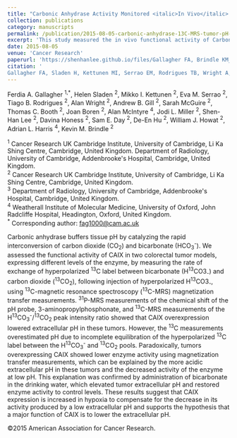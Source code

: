 ```yaml
---
title: "Carbonic Anhydrase Activity Monitored <italic>In Vivo</italic> by Hyperpolarized <sup>13</sup>C-Magnetic Resonance Spectroscopy Demonstrates Its Importance for pH Regulation in Tumors"
collection: publications
category: manuscripts
permalink: /publication/2015-08-05-carbonic-anhydrase-13C-MRS-tumor-pH-regulation-number-3
excerpt: 'This study measured the in vivo functional activity of Carbonic Anhydrase IX (CAIX) in colorectal tumor models with hyperpolarized H<sup>13</sup>CO<sub>2</sub> using <sup>13</sup>C magnetic resonance spectroscopy magnetization transfer measurements. The study demonstrated paradoxical lowering of enzyme activity due to the more acidic tumour extracellular pH.'
date: 2015-08-05
venue: 'Cancer Research'
paperurl: 'https://shenhanlee.github.io/files/Gallagher FA, Brindle KM_Cancer Research_2015.pdf'
citation: '
Gallagher FA, Sladen H, Kettunen MI, Serrao EM, Rodrigues TB, Wright A, Gill AB, McGuire S, Booth TC, Boren J, McIntyre A, Miller JL, Lee SH, Honess D, Day SE, Hu DE, Howat WJ, Harris AL, Brindle KM (2015). &quot;Carbonic Anhydrase Activity Monitored In Vivo by Hyperpolarized 13C Magnetic Resonance Spectroscopy Demonstrates Its Importance for pH Regulation in Tumors.&quot; <i>Cancer Research</i>. 75(10):4109-4118.'
---
```


Ferdia A. Gallagher <sup>1,*</sup>, Helen Sladen <sup>2</sup>, Mikko I. Kettunen <sup>2</sup>, Eva M. Serrao <sup>2</sup>, Tiago B. Rodrigues <sup>2</sup>, Alan Wright <sup>2</sup>, Andrew B. Gill <sup>2</sup>, Sarah McGuire <sup>2</sup>, Thomas C. Booth <sup>2</sup>, Joan Boren <sup>2</sup>, Alan McIntyre <sup>4</sup>, Jodi L. Miller <sup>2</sup>, Shen-Han Lee <sup>2</sup>, Davina Honess <sup>2</sup>, Sam E. Day <sup>2</sup>, De-En Hu <sup>2</sup>, William J. Howat <sup>2</sup>, Adrian L. Harris <sup>4</sup>, Kevin M. Brindle <sup>2</sup>

<sup>1</sup> Cancer Research UK Cambridge Institute, University of Cambridge, Li Ka Shing Centre, Cambridge, United Kingdom. Department of Radiology, University of Cambridge, Addenbrooke's Hospital, Cambridge, United Kingdom.  
<sup>2</sup> Cancer Research UK Cambridge Institute, University of Cambridge, Li Ka Shing Centre, Cambridge, United Kingdom.  
<sup>3</sup> Department of Radiology, University of Cambridge, Addenbrooke's Hospital, Cambridge, United Kingdom.  
<sup>4</sup> Weatherall Institute of Molecular Medicine, University of Oxford, John Radcliffe Hospital, Headington, Oxford, United Kingdom.  
<sup>*</sup> Corresponding author: fag1000@cam.ac.uk

Carbonic anhydrase buffers tissue pH by catalyzing the rapid interconversion of carbon dioxide (CO<sub>2</sub>) and bicarbonate (HCO<sub>3</sub><sup>-</sup>). We assessed the functional activity of CAIX in two colorectal tumor models, expressing different levels of the enzyme, by measuring the rate of exchange of hyperpolarized <sup>13</sup>C label between bicarbonate (H<sup>13</sup>CO3<sub>-</sub>) and carbon dioxide (<sup>13</sup>CO<sub>2</sub>), following injection of hyperpolarized H<sup>13</sup>CO3<sub>-</sub>, using <sup>13</sup>C-magnetic resonance spectroscopy (<sup>13</sup>C-MRS) magnetization transfer measurements. <sup>31</sup>P-MRS measurements of the chemical shift of the pH probe, 3-aminopropylphosphonate, and <sup>13</sup>C-MRS measurements of the H<sup>13</sup>CO<sub>3</sub><sup>-</sup>/<sup>13</sup>CO<sub>2</sub> peak intensity ratio showed that CAIX overexpression lowered extracellular pH in these tumors. However, the <sup>13</sup>C measurements overestimated pH due to incomplete equilibration of the hyperpolarized <sup>13</sup>C label between the H<sup>13</sup>CO<sub>3</sub><sup>-</sup> and <sup>13</sup>CO<sub>2</sub> pools. Paradoxically, tumors overexpressing CAIX showed lower enzyme activity using magnetization transfer measurements, which can be explained by the more acidic extracellular pH in these tumors and the decreased activity of the enzyme at low pH. This explanation was confirmed by administration of bicarbonate in the drinking water, which elevated tumor extracellular pH and restored enzyme activity to control levels. These results suggest that CAIX expression is increased in hypoxia to compensate for the decrease in its activity produced by a low extracellular pH and supports the hypothesis that a major function of CAIX is to lower the extracellular pH. 

©2015 American Association for Cancer Research.
